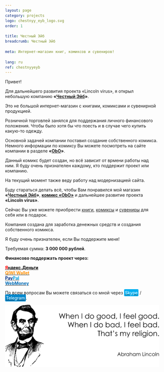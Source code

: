 ```yaml
---
layout: page
category: projects
logo: chestnyy_eyb_logo.svg
order: 1

title: Честный Эйб
breadcrumb: Честный Эйб

meta: Интернет-магазин книг, комиксов и сувениров!

lang: ru
ref: chestnyyeyb
---
```


Привет!

Для дальнейшего развития проекта «Lincoln virus», я открыл небольшую компанию **«<a href="https://chestnyyeyb.ru/" target="_blank">Честный Эйб</a>»**.  

Это не большой интернет-магазин с книгами, комиксами и сувенирной продукцией.  

Розничной торговлей занялся для поддержания личного финансового положения. Чтобы было хотя бы что поесть и в случае чего купить какую-то одежду.  

Основной задачей компании поставил создание собственного комикса. Немного информации по комиксу Вы можете посмотреть на сайте компании в разделе **«<a href="https://chestnyyeyb.ru/obo/" target="_blank">ObO</a>»**.  

Данный комикс будет создан, но всё зависит от врмени работы над ним. Я буду очень признателен каждому, кто поддержит проект или компанию.  

На текущий момент также веду работу над модернизацией сайта.  

Буду стараться делать всё, чтобы Вам понравился мой магазин **«<a href="https://chestnyyeyb.ru/" target="_blank">Честный Эйб</a>»**, **<a href="https://chestnyyeyb.ru/obo/" target="_blank">комикс «ObO»</a>** и дальнейшее развитие проекта **«Lincoln virus»**.

Сейчас Вы уже можете приобрести <a href="https://chestnyyeyb.ru/books/" target="_blank">книги</a>, <a href="https://chestnyyeyb.ru/comics/" target="_blank">комиксы</a> и <a href="https://chestnyyeyb.ru/souvenirs/" target="_blank">сувениры</a> для себя или в подарок.  

Компания создана для заработка денежных средств и создания собственного комикса.

Я буду очень признателен, если Вы поддержите меня!

Требуемая сумма: **3 000 000 рублей**.  

**Финансово поддержать проект через:**

**<a href="https://money.yandex.ru/to/4100110359631399" target="_blank"><span style="color:#FF0000">Я</span><span style="color:#000000">ндекс.Деньги</span></a>**  
**<a href="https://qiwi.com/n/CHUTKOY" target="_blank"><span style="color:#ff8d00">QIWI&nbsp;Wallet</span></a>**  
**<a href="paypal.me/chutkoy" target="_blank"><span style="color:#003087">Pay</span><span style="color:#009cde">Pal</span></a>**    
**<a href="https://passport.webmoney.ru/asp/certview.asp?wmid=400086000803" target="_blank"><span style="color:#036cb5">WebMoney</span></a>**

По всем вопросам Вы можете связаться со мной через <a href="skype:chutkoy89?call" target="_blank"><span style="background-color:#00aff0; color:white; padding:3px; border-radius: 3px">Skype</span></a> / <a href="https://t.me/chutkoy" target="_blank"><span style="background-color:#0088cc; color:white; padding:3px; border-radius: 3px">Telegram</span></a>.

<a data-fancybox="gallery" href="/img/about_the_virus/Lincoln.png"><img src="/img/about_the_virus/Lincoln.png" alt=""></a>